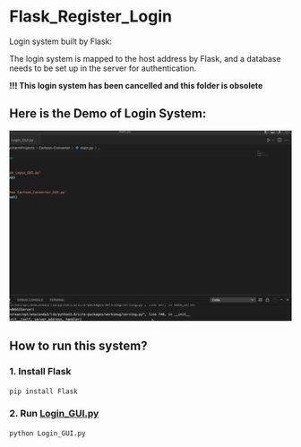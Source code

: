 # Flask_Register_Login
Login system built by Flask:

The login system is mapped to the host address by Flask, and a database needs to be set up in the server for authentication.

**!!! This login system has been cancelled and this folder is obsolete**

## Here is the Demo of Login System:
![](https://github.com/MeditatorE/Cartoon-Converter-Platform/blob/main/Demo/login.gif)

## How to run this system?
### 1. Install Flask
```
pip install Flask
```
### 2. Run [**Login_GUI.py**](https://github.com/MeditatorE/Cartoon-Converter-Platform/blob/main/Login%20system/Login_GUI.py)
```
python Login_GUI.py
```
